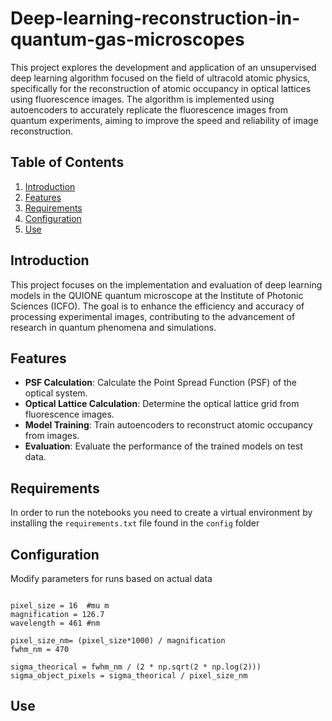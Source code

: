 # Deep-learning-reconstruction-in-quantum-gas-microscopes

This project explores the development and application of an unsupervised deep learning algorithm focused on the field of ultracold atomic physics, specifically for the reconstruction of atomic occupancy in optical lattices using fluorescence images. The algorithm is implemented using autoencoders to accurately replicate the fluorescence images from quantum experiments, aiming to improve the speed and reliability of image reconstruction.

## Table of Contents

1. [Introduction](#introduction)
2. [Features](#features)
3. [Requirements](#requirements)
4. [Configuration](#configuration)
5. [Use](#use)

## Introduction

This project focuses on the implementation and evaluation of deep learning models in the QUIONE quantum microscope at the Institute of Photonic Sciences (ICFO). The goal is to enhance the efficiency and accuracy of processing experimental images, contributing to the advancement of research in quantum phenomena and simulations.

## Features

- **PSF Calculation**: Calculate the Point Spread Function (PSF) of the optical system.
- **Optical Lattice Calculation**: Determine the optical lattice grid from fluorescence images.
- **Model Training**: Train autoencoders to reconstruct atomic occupancy from images.
- **Evaluation**: Evaluate the performance of the trained models on test data.

## Requirements

In order to run the notebooks you need to create a virtual environment by installing the ``requirements.txt`` file found in the ``config`` folder

## Configuration

Modify parameters for runs based on actual data
```

pixel_size = 16  #mu m
magnification = 126.7 
wavelength = 461 #nm

pixel_size_nm= (pixel_size*1000) / magnification
fwhm_nm = 470 

sigma_theorical = fwhm_nm / (2 * np.sqrt(2 * np.log(2)))
sigma_object_pixels = sigma_theorical / pixel_size_nm

```

## Use






